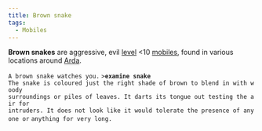 ```yaml
---
title: Brown snake
tags:
  - Mobiles
---
```

**Brown snakes** are aggressive, evil [level](level "wikilink") \<10
[mobiles](mobile "wikilink"), found in various locations around
[Arda](Arda "wikilink").

`A brown snake watches you.`
`>`**`examine snake`**
`The snake is coloured just the right shade of brown to blend in with woody`
`surroundings or piles of leaves. It darts its tongue out testing the air for`
`intruders. It does not look like it would tolerate the presence of anyone or`
`anything for very long.`
